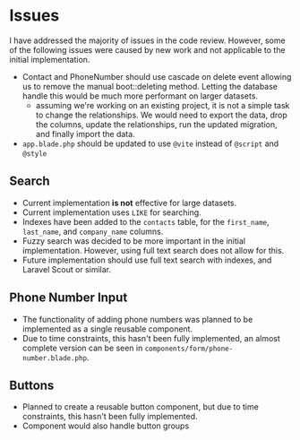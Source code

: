 # Issues

I have addressed the majority of issues in the code review. However, some of the following issues were caused by new work and not applicable to the initial implementation.

- Contact and PhoneNumber should use cascade on delete event allowing us to remove the manual boot::deleting method. Letting the database handle this would be much more performant on larger datasets.
    - assuming we're working on an existing project, it is not a simple task to change the relationships. We would need to export the data, drop the columns, update the relationships, run the updated migration, and finally import the data.
- `app.blade.php` should be updated to use `@vite` instead of `@script` and `@style`

## Search
- Current implementation **is not** effective for large datasets.
- Current implementation uses `LIKE` for searching.
- Indexes have been added to the `contacts` table, for the `first_name`, `last_name`, and `company_name` columns.
- Fuzzy search was decided to be more important in the initial implementation. However, using full text search does not allow for this.
- Future implementation should use full text search with indexes, and Laravel Scout or similar.

## Phone Number Input
- The functionality of adding phone numbers was planned to be implemented as a single reusable component.
- Due to time constraints, this hasn't been fully implemented, an almost complete version can be seen in `components/form/phone-number.blade.php`.

## Buttons
- Planned to create a reusable button component, but due to time constraints, this hasn't been fully implemented.
- Component would also handle button groups